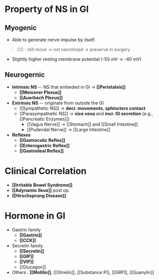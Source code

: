 # Property of NS in GI
## Myogenic
- Able to generate nerve impulse by itself.
> CC : still move -> not necrotized -> preserve in surgery
- Slightly higher resting membrane potential (-50 mV -> -40 mV)

## Neurogernic
- **Intrinsic NS** -- NS that embeded in GI -> **[[Peristalsis]]**
	- **[[Meissner Plexus]]**
	- **[[Auerbach Plexus]]**
- **Extrinsic NS** -- originate from outside the GI
	- [[Sympathetic NS]] -> **decr. movements**, **sphincters contact**
	- [[Parasympathetic NS]] -> **vice vesa** and **incr. GI secretion** (e.g., [[Pancreatic Enzymes]])
		- [[Vagus Nerve]] -> [[Stomach]] and [[Small Intestine]]
		- [[Pudendal Nerve]] -> [[Large Intestine]] 
- **Reflexes**
	- **[[Gastrocolic Reflex]]**
	- **[[Enterogastric Reflex]]**
	- **[[Gastroileal Reflex]]**

# Clinical Correlation
- **[[Irritable Bowel Syndrome]]**
- **[[Adynamic Ileus]]** post op.
- **[[Hirschsprung Disease]]**

# Hormone in GI
- Gastrin family
	- **[[Gastrin]]**
	- **[[CCK]]**
- Secretin family
	- **[[Secretin]]**
	- **[[GIP]]**
	- **[[VIP]]**
	- [[Glucagon]]
- Others : **[[Motilin]]**, [[Ghrelin]], [[Substance P]], [[GRP]], [[Guanylin]]